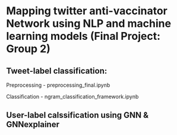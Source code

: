 #  Mapping twitter anti-vaccinator Network using NLP and machine learning models (Final Project: Group 2)

## Tweet-label classification:
   Preprocessing - preprocessing_final.ipynb
   
   Classification - ngram_classification_framework.ipynb

## User-label calssification using GNN & GNNexplainer

   
